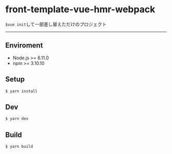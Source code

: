 # front-template-vue-hmr-webpack

`$vue init`して一部差し替えただけのプロジェクト

---

## Enviroment

- Node.js >= 6.11.0
- npm >= 3.10.10

## Setup

```bash
$ yarn install
```

## Dev

```bash
$ yarn dev
```

## Build

```bash
$ yarn build
```